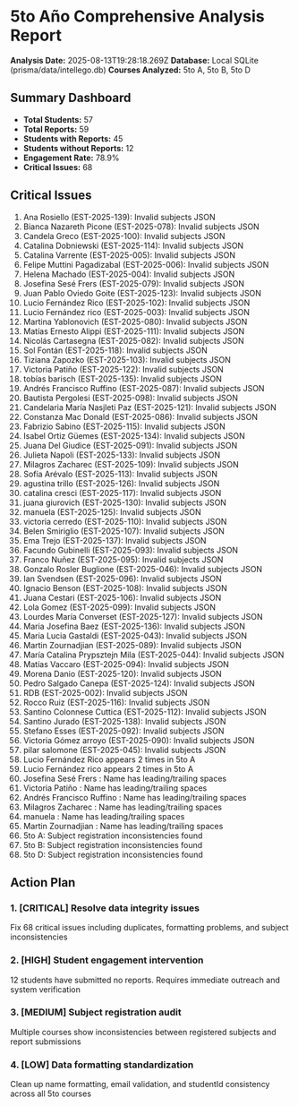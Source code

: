# 5to Año Comprehensive Analysis Report

**Analysis Date:** 2025-08-13T19:28:18.269Z
**Database:** Local SQLite (prisma/data/intellego.db)
**Courses Analyzed:** 5to A, 5to B, 5to D

## Summary Dashboard

- **Total Students:** 57
- **Total Reports:** 59
- **Students with Reports:** 45
- **Students without Reports:** 12
- **Engagement Rate:** 78.9%
- **Critical Issues:** 68

## Critical Issues

1. Ana Rosiello (EST-2025-139): Invalid subjects JSON
2. Bianca Nazareth Picone (EST-2025-078): Invalid subjects JSON
3. Candela Greco (EST-2025-100): Invalid subjects JSON
4. Catalina Dobniewski (EST-2025-114): Invalid subjects JSON
5. Catalina Varrente (EST-2025-005): Invalid subjects JSON
6. Felipe Muttini Pagadizabal (EST-2025-006): Invalid subjects JSON
7. Helena Machado (EST-2025-004): Invalid subjects JSON
8. Josefina Sesé Frers  (EST-2025-079): Invalid subjects JSON
9. Juan Pablo Oviedo Goite (EST-2025-123): Invalid subjects JSON
10. Lucio Fernández Rico (EST-2025-102): Invalid subjects JSON
11. Lucio Fernández rico (EST-2025-003): Invalid subjects JSON
12. Martina Yablonovich (EST-2025-080): Invalid subjects JSON
13. Matías Ernesto Alippi (EST-2025-111): Invalid subjects JSON
14. Nicolás Cartasegna (EST-2025-082): Invalid subjects JSON
15. Sol Fontán (EST-2025-118): Invalid subjects JSON
16. Tiziana Zapozko (EST-2025-103): Invalid subjects JSON
17. Victoria Patiño  (EST-2025-122): Invalid subjects JSON
18. tobías barisch (EST-2025-135): Invalid subjects JSON
19. Andrés Francisco Ruffino  (EST-2025-087): Invalid subjects JSON
20. Bautista Pergolesi (EST-2025-098): Invalid subjects JSON
21. Candelaria María Nasjleti Paz (EST-2025-121): Invalid subjects JSON
22. Constanza Mac Donald (EST-2025-086): Invalid subjects JSON
23. Fabrizio Sabino (EST-2025-115): Invalid subjects JSON
24. Isabel Ortiz Güemes (EST-2025-134): Invalid subjects JSON
25. Juana Del Giudice (EST-2025-091): Invalid subjects JSON
26. Julieta Napoli (EST-2025-133): Invalid subjects JSON
27. Milagros Zacharec  (EST-2025-109): Invalid subjects JSON
28. Sofía Arévalo (EST-2025-113): Invalid subjects JSON
29. agustina trillo (EST-2025-126): Invalid subjects JSON
30. catalina cresci (EST-2025-117): Invalid subjects JSON
31. juana giurovich (EST-2025-130): Invalid subjects JSON
32. manuela  (EST-2025-125): Invalid subjects JSON
33. victoria cerredo (EST-2025-110): Invalid subjects JSON
34. Belen Smiriglio (EST-2025-107): Invalid subjects JSON
35. Ema Trejo (EST-2025-137): Invalid subjects JSON
36. Facundo Gubinelli (EST-2025-093): Invalid subjects JSON
37. Franco Nuñez (EST-2025-095): Invalid subjects JSON
38. Gonzalo Rosler Buglione (EST-2025-046): Invalid subjects JSON
39. Ian Svendsen (EST-2025-096): Invalid subjects JSON
40. Ignacio Benson (EST-2025-108): Invalid subjects JSON
41. Juana Cestari (EST-2025-106): Invalid subjects JSON
42. Lola Gomez (EST-2025-099): Invalid subjects JSON
43. Lourdes María Converset (EST-2025-127): Invalid subjects JSON
44. Maria Josefina Baez (EST-2025-136): Invalid subjects JSON
45. Maria Lucia Gastaldi (EST-2025-043): Invalid subjects JSON
46. Martin Zournadjian  (EST-2025-089): Invalid subjects JSON
47. María Catalina Prypsztejn Mila (EST-2025-044): Invalid subjects JSON
48. Matías Vaccaro (EST-2025-094): Invalid subjects JSON
49. Morena Danio (EST-2025-120): Invalid subjects JSON
50. Pedro Salgado Canepa (EST-2025-124): Invalid subjects JSON
51. RDB (EST-2025-002): Invalid subjects JSON
52. Rocco Ruiz (EST-2025-116): Invalid subjects JSON
53. Santino Colonnese Cuttica (EST-2025-112): Invalid subjects JSON
54. Santino Jurado (EST-2025-138): Invalid subjects JSON
55. Stefano Esses (EST-2025-092): Invalid subjects JSON
56. Victoria Gómez arroyo (EST-2025-090): Invalid subjects JSON
57. pilar salomone (EST-2025-045): Invalid subjects JSON
58. Lucio Fernández Rico appears 2 times in 5to A
59. Lucio Fernández rico appears 2 times in 5to A
60. Josefina Sesé Frers : Name has leading/trailing spaces
61. Victoria Patiño : Name has leading/trailing spaces
62. Andrés Francisco Ruffino : Name has leading/trailing spaces
63. Milagros Zacharec : Name has leading/trailing spaces
64. manuela : Name has leading/trailing spaces
65. Martin Zournadjian : Name has leading/trailing spaces
66. 5to A: Subject registration inconsistencies found
67. 5to B: Subject registration inconsistencies found
68. 5to D: Subject registration inconsistencies found

## Action Plan

### 1. [CRITICAL] Resolve data integrity issues
Fix 68 critical issues including duplicates, formatting problems, and subject inconsistencies

### 2. [HIGH] Student engagement intervention
12 students have submitted no reports. Requires immediate outreach and system verification

### 3. [MEDIUM] Subject registration audit
Multiple courses show inconsistencies between registered subjects and report submissions

### 4. [LOW] Data formatting standardization
Clean up name formatting, email validation, and studentId consistency across all 5to courses

